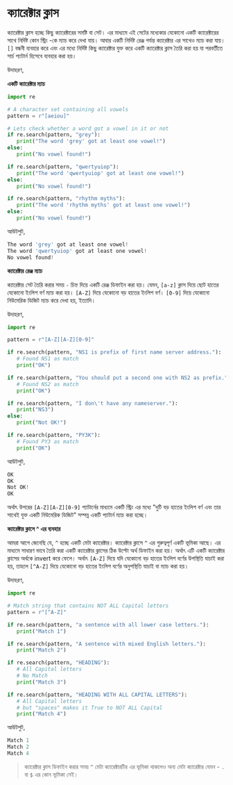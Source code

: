 # ক্যারেক্টার ক্লাস

ক্যারেক্টার ক্লাস হচ্ছে কিছু ক্যারেক্টারের সমষ্টি বা সেট। এর মাধ্যমে এই সেটের মধ্যেকার যেকোনো একটি ক্যারেক্টারের সাথে নির্দিষ্ট কোন স্ট্রিং -কে ম্যাচ করে দেখা যায়। আবার একটি নির্দিষ্ট রেঞ্জ পর্যন্ত ক্যারেক্টার এর সাথেও ম্যাচ করা যায়। `[]` বন্ধনী ব্যবহার করে এবং এর মধ্যে নির্দিষ্ট কিছু ক্যারেক্টার যুক্ত করে একটি ক্যারেক্টার ক্লাস তৈরি করা হয় যা পরবর্তীতে সার্চ প্যাটার্ন হিসেবে ব্যবহার করা হয়।

উদাহরণ,

**একটি ক্যারেক্টার ম্যাচ**

```python
import re

# A character set containing all vowels
pattern = r"[aeiou]"

# Lets check whether a word got a vowel in it or not
if re.search(pattern, "grey"):
   print("The word 'grey' got at least one vowel!")
else:
   print("No vowel found!")    

if re.search(pattern, "qwertyuiop"):
   print("The word 'qwertyuiop' got at least one vowel!")
else:
   print("No vowel found!")

if re.search(pattern, "rhythm myths"):
   print("The word 'rhythm myths' got at least one vowel!")
else:
   print("No vowel found!")
```

আউটপুট,

```python
The word 'grey' got at least one vowel!
The word 'qwertyuiop' got at least one vowel!
No vowel found!
```

**ক্যারেক্টার রেঞ্জ ম্যাচ**

ক্যারেক্টার সেট তৈরি করার সময় `-` চিহ্ন দিয়ে একটি রেঞ্জ ডিফাইন করা হয়। যেমন, `[a-z]` ক্লাস দিয়ে ছোট হাতের যেকোনো ইংলিশ বর্ণ ম্যাচ করা হয়। `[A-Z]` দিয়ে যেকোনো বড় হাতের ইংলিশ বর্ণ। `[0-9]` দিয়ে যেকোনো নিউমেরিক ডিজিট ম্যাচ করে দেখা হয়, ইত্যাদি।

উদাহরণ,

```python
import re

pattern = r"[A-Z][A-Z][0-9]"

if re.search(pattern, "NS1 is prefix of first name server address."):
   # Found NS1 as match
   print("OK")

if re.search(pattern, "You should put a second one with NS2 as prefix."):
   # Found NS2 as match
   print("OK")

if re.search(pattern, "I don\'t have any nameserver."):
   print("NS3")
else:
   print("Not OK!")

if re.search(pattern, "PY3K"):
   # Found PY3 as match
   print("OK")
```

আউটপুট,

```python
OK
OK
Not OK!
OK
```

অর্থাৎ উপরের `[A-Z][A-Z][0-9]` প্যাটার্নের মাধ্যমে একটি স্ট্রিং এর মধ্যে "দুটি বড় হাতের ইংলিশ বর্ণ এবং তার সাথেই যুক্ত একটি নিউমেরিক ডিজিট" সম্পন্ন একটি প্যাটার্ন ম্যাচ করা হচ্ছে।

**ক্যারেক্টার ক্লাসে ^ এর ব্যবহার**

আমরা আগে জেনেছি যে, `^` হচ্ছে একটি মেটা ক্যারেক্টার। ক্যারেক্টার ক্লাসে `^` এর গুরুত্বপূর্ণ একটি ভূমিকা আছে। এর মাধ্যমে সাধারণ ভাবে তৈরি করা একটি ক্যারেক্টার ক্লাসের ঠিক উল্টো অর্থ ডিফাইন করা হয়। অর্থাৎ এটি একটি ক্যারেক্টার ক্লাসের অর্থকে invert করে ফেলে। অর্থাৎ `[A-Z]` দিয়ে যদি যেকোনো বড় হাতের ইংলিশ বর্ণের উপস্থিতি যাচাই করা হয়, তাহলে `[^A-Z]` দিয়ে যেকোনো বড় হাতের ইংলিশ বর্ণের অনুপস্থিতি যাচাই বা ম্যাচ করা হয়।

উদাহরণ,

```python
import re

# Match string that contains NOT ALL Capital letters
pattern = r"[^A-Z]"

if re.search(pattern, "a sentence with all lower case letters."):
   print("Match 1")

if re.search(pattern, "A sentence with mixed English letters."):
   print("Match 2")

if re.search(pattern, "HEADING"):
   # All Capital letters
   # No Match
   print("Match 3")

if re.search(pattern, "HEADING WITH ALL CAPITAL LETTERS"):
   # All Capital letters 
   # but "spaces" makes it True to NOT ALL Capital
   print("Match 4")
```

আউটপুট,

```python
Match 1
Match 2
Match 4
```

> ক্যারেক্টার ক্লাস ডিফাইন করার সময় `^` মেটা ক্যারেক্টারটির এর ভূমিকা থাকলেও অন্য মেটা ক্যারেক্টার যেমন - `.` বা `$` এর কোন ভূমিকা নেই।

